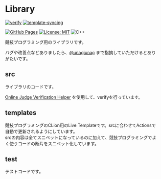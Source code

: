 # Library

[![verify](https://github.com/rajyan/library/actions/workflows/verify.yml/badge.svg)](https://github.com/rajyan/library/actions/workflows/verify.yml)
[![template-syncing](https://github.com/rajyan/library/actions/workflows/template-syncing.yml/badge.svg)](https://github.com/rajyan/library/actions/workflows/template-syncing.yml)

[![GitHub Pages](https://img.shields.io/static/v1?label=GitHub+Pages&message=+&color=brightgreen&logo=github)](https://rajyan.github.io/library/)
[![License: MIT](https://img.shields.io/badge/License-MIT-blue.svg)](LICENSE)
![C++](https://img.shields.io/badge/C++-17-purple)

競技プログラミング用のライブラリです。

バグや改善点などありましたら、[@unagiunag](https://twitter.com/unagiunag) まで指摘していただけるとありがたいです。

## src

ライブラリのコードです。

[Online Judge Verification Helper](https://github.com/online-judge-tools/verification-helper) を使用して、verifyを行っています。

## templates

競技プログラミングのCLion用のLive Templateです。srcに合わせてActionsで自動で更新されるようにしています。  
srcの内容は全てスニペットになっているのに加えて、競技プログラミングでよく使うコードの断片をスニペット化しています。

## test

テストコードです。
